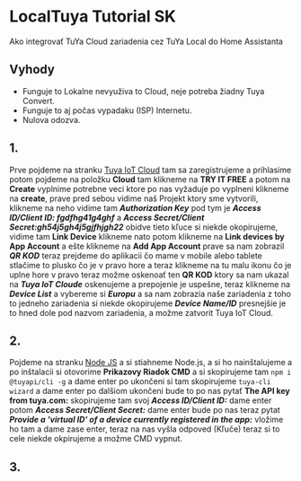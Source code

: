 # LocalTuya Tutorial SK

Ako integrovať TuYa Cloud zariadenia cez TuYa Local do Home Assistanta

## Vyhody
- Funguje to Lokalne nevyuživa to Cloud, neje potreba žiadny Tuya Convert.
- Funguje to aj počas vypadaku (ISP) Internetu.
- Nulova odozva.

## 1.
Prve pojdeme na stranku [Tuya IoT Cloud](https://iot.tuya.com/ "Tuya IoT Cloud") tam sa zaregistrujeme a prihlasime potom pojdeme na položku ****Cloud**** tam klikneme na ****TRY IT FREE**** a potom na ****Create**** vyplnime potrebne veci ktore po nas vyžaduje po vyplneni klikneme na ****create****, prave pred sebou vidime naš Projekt ktory sme vytvorili, klikneme na neho vidime tam ***Authorization Key*** pod tym je ***Access ID/Client ID: fgdfhg41g4ghf*** a ***Access Secret/Client Secret:gh54j5gh4j5gjfhjgh22*** obidve tieto kľuce si niekde okopirujeme, vidime tam ****Link Device**** klikneme nato potom klikneme na ****Link devices by App Account**** a ešte klikneme na ****Add App Account**** prave sa nam zobrazil ***QR KOD*** teraz prejdeme do aplikacii čo mame v mobile alebo tablete stlačime to plusko čo je v pravo hore a teraz klikneme na tu malu ikonu čo je uplne hore v pravo teraz možme oskenoať ten ****QR KOD**** ktory sa nam ukazal na ***Tuya IoT Cloude*** oskenujeme a prepojenie je uspešne, teraz klikneme na ***Device List*** a vybereme si ***Europu*** a sa nam zobrazia naše zariadenia z toho to jedneho zariadenia si niekde okopirujeme ***Device Name/ID*** presnejšie je to hned dole pod nazvom zariadenia, a možme zatvorit Tuya IoT Cloud.

## 2.
Pojdeme na stranku [Node JS](https://nodejs.org/en/download/ "Node JS") a si stiahneme Node.js, a si ho nainštalujeme a po inštalacii si otovorime ****Prikazovy Riadok CMD**** a si skopirujeme tam `npm i @tuyapi/cli -g` a dame enter po ukončeni si tam skopirujeme `tuya-cli wizard` a dame enter po dalšiom ukončeni bude to po nas pytať ****The API key from tuya.com:**** skopirujeme tam svoj ***Access ID/Client ID:*** dame enter potom ***Access Secret/Client Secret:*** dame enter bude po nas teraz pytat ***Provide a 'virtual ID' of a device currently registered in the app:*** vložime ho tam a dame zase enter, teraz na nas vyšla odpoved (Kľuče) teraz si to cele niekde okpirujeme a možme CMD vypnut.

## 3.
